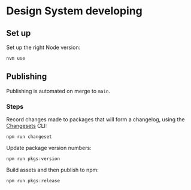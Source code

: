 # Design System developing 

## Set up 

Set up the right Node version: 

    nvm use

## Publishing

Publishing is automated on merge to `main`.   

### Steps 

Record changes made to packages that will form a changelog, using the [Changesets](https://github.com/atlassian/changesets) CLI: 

    npm run changeset

Update package version numbers:

    npm run pkgs:version

Build assets and then publish to npm:

    npm run pkgs:release
